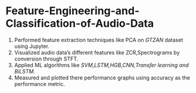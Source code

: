 # Feature-Engineering-and-Classification-of-Audio-Data
1. Performed feature extraction techniques like PCA on *GTZAN* dataset using Jupyter.
2. Visualized audio data’s different features like ZCR,Spectrograms by conversion through STFT.
3. Applied ML algorithms like *SVM,LSTM,HGB,CNN,Transfer learning and BiLSTM*.
4. Measured and plotted there performance graphs using accuracy as the performance metric.
